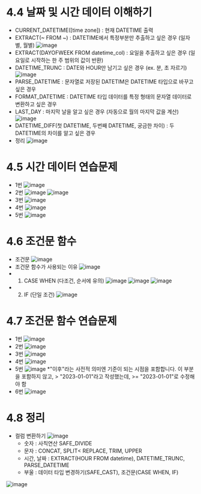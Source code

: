 # 4.4 날짜 및 시간 데이터 이해하기
- CURRENT_DATETIME([time zone]) : 현재 DATETIME 출력
- EXTRACT(~ FROM ~) : DATETIME에서 특정부분만 추출하고 싶은 경우 (일자별, 월별)
  ![image](https://github.com/user-attachments/assets/01b2975e-0f1a-4b91-99aa-9a074b61d963)
- EXTRACT(DAYOFWEEK FROM datetime_col) : 요일을 추출하고 싶은 경우 (일요일로 시작하는 한 주 범위의 값이 반환)
- DATETIME_TRUNC : DATE와 HOUR만 남기고 싶은 경우 (ex. 분, 초 자르기)
  ![image](https://github.com/user-attachments/assets/69d009f1-5a1b-4994-b06a-3bd0c9bc8084)
- PARSE_DATETIME : 문자열로 저장된 DATETIM은 DATETIME 타입으로 바꾸고 싶은 경우
- FORMAT_DATETIME : DATETIME 타입 데이터를 특정 형태의 문자열 데이터로 변환하고 싶은 경우
- LAST_DAY : 마지막 날을 알고 싶은 경우 (자동으로 월의 마지막 값을 계산)
  ![image](https://github.com/user-attachments/assets/41b56354-01db-4ae4-b583-e6ad1dbc740a)
- DATETIME_DIFF(첫 DATETIME, 두번째 DATETIME, 궁금한 차이) : 두 DATETIME의 차이를 알고 싶은 경우
- 정리
  ![image](https://github.com/user-attachments/assets/fc63de4c-e265-48f2-b001-7fac470d286f)

# 4.5 시간 데이터 연습문제
- 1번
  ![image](https://github.com/user-attachments/assets/aac79e3f-90d0-4210-932a-0d526b94096f)
- 2번
  ![image](https://github.com/user-attachments/assets/f8fbdc0f-92b8-4dd9-b0b3-f28034c51585)
  ![image](https://github.com/user-attachments/assets/93908cf0-528f-48c1-b826-2436113215ab)
- 3번
  ![image](https://github.com/user-attachments/assets/bd33fd27-92f2-4fb1-8f77-c4ac514df9a8)
- 4번
  ![image](https://github.com/user-attachments/assets/1be02a37-4387-4e5f-bafa-0371354016b5)
- 5번
  ![image](https://github.com/user-attachments/assets/f80049a3-9d16-4e31-8e80-ed829528d289)

# 4.6 조건문 함수
- 조건문
  ![image](https://github.com/user-attachments/assets/5cf55aef-35ed-43ca-bc4f-ce59cc3b9ee0)
- 조건문 함수가 사용되는 이유
  ![image](https://github.com/user-attachments/assets/ae5e1f6f-da18-41e2-889a-7618d6dace39)
- 1) CASE WHEN (다조건, 순서에 유의)
  ![image](https://github.com/user-attachments/assets/f4320152-4f2f-46df-8413-b0a5709f54cc)
  ![image](https://github.com/user-attachments/assets/54b58b16-5525-4ba7-b5d7-738e0827bf26)
  ![image](https://github.com/user-attachments/assets/e1d0f46c-e841-4b3e-8df0-13d5395d6166)
- 2) IF (단일 조건)
  ![image](https://github.com/user-attachments/assets/7968a6af-65a0-44cb-8d2b-d63c5a2788d7)

# 4.7 조건문 함수 연습문제
- 1번
  ![image](https://github.com/user-attachments/assets/5e55661f-2cda-4588-ac13-f9e8e1262abc)
- 2번
  ![image](https://github.com/user-attachments/assets/f6685ccd-8ab6-4903-b176-d2461a3a562e)
- 3번
  ![image](https://github.com/user-attachments/assets/5d71f13a-3a6f-437d-a45a-2538e01dfa78)
- 4번
  ![image](https://github.com/user-attachments/assets/48efbcb6-6273-4507-8385-93fb90773b0f)
- 5번
  ![image](https://github.com/user-attachments/assets/a184565f-a7ae-4b2c-a1a1-6fd45b382d91)
  *"이후"라는 사전적 의미엔 기준이 되는 시점을 포함합니다. 이 부분을 포함하지 않고, > "2023-01-01"라고 작성했는데, >= "2023-01-01"로 수정해야 함
- 6번
  ![image](https://github.com/user-attachments/assets/9326446d-294b-4eaa-80a9-7afef32878b3)

# 4.8 정리
- 컬럼 변환하기
  ![image](https://github.com/user-attachments/assets/cd17c0d5-3aac-4326-9e65-f15ea4ce9d1e)
  - 숫자 : 사칙연산 SAFE_DIVIDE
  - 문자 : CONCAT, SPLIT< REPLACE, TRIM, UPPER
  - 시간, 날짜 : EXTRACT(HOUR FROM datetime), DATETIME_TRUNC, PARSE_DATETIME
  - 부울 : 데이터 타입 변경하기(SAFE_CAST), 조건문(CASE WHEN, IF)


![image](https://github.com/user-attachments/assets/27568687-84fe-4e2e-bb72-5c875ceb34f7)
